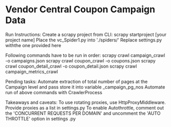 # Vendor Central Coupon Campaign Data
Run Instructions:
Create a scrapy project from CLI: scrapy startproject [your project name]
Place the vc_Spider1.py into './spiders/'
Replace settings.py withthe one provided here

Following commands have to be run in order:
  scrapy crawl campaign_crawl -o campaigns.json
  scrapy crawl coupon_crawl -o coupons.json
  scrapy crawl coupon_detail_crawl -o coupon_detail.json
  scrapy crawl campaign_metrics_crawl

Pending tasks:
  Automate extraction of total number of pages at the Campaign level and pass store it into variable _campaign_pg_nos
  Automate run of above commands with CrawlerProcess

Takeaways and caveats:
To use rotating proxies, use HttpProxyMiddleware. Provide proxies as a list in settings.py
To enable Autothrottle, comment out the 'CONCURRENT REQUESTS PER DOMAIN' and uncomment the 'AUTO THROTTLE' option in settings .py
